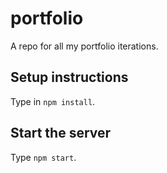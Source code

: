 # portfolio
A repo for all my portfolio iterations.

## Setup instructions
Type in `npm install`.

## Start the server
Type `npm start`.
